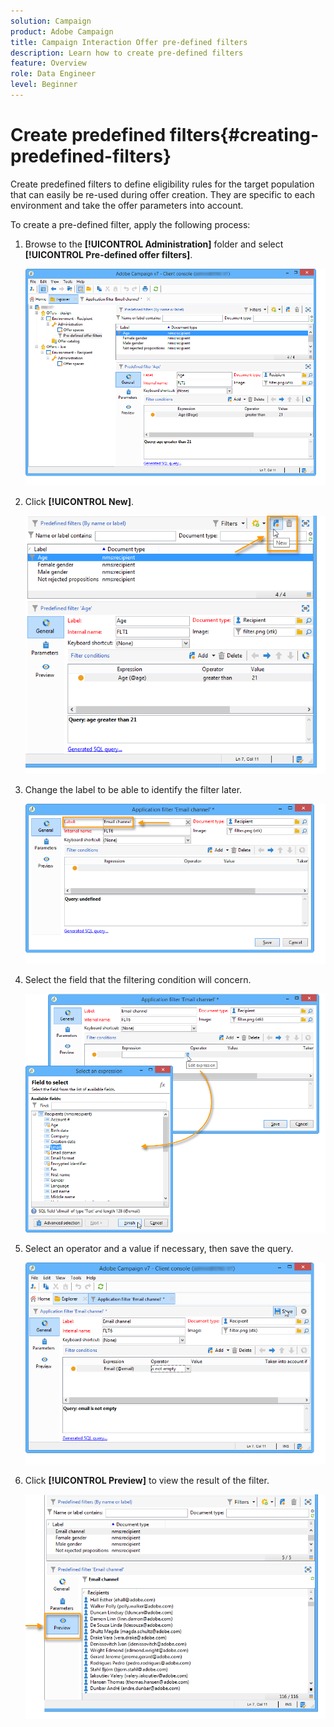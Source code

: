 ```yaml
---
solution: Campaign
product: Adobe Campaign
title: Campaign Interaction Offer pre-defined filters
description: Learn how to create pre-defined filters
feature: Overview
role: Data Engineer
level: Beginner
---
```

# Create predefined filters{#creating-predefined-filters}

 Create predefined filters to define eligibility rules for the target population that can easily be re-used during offer creation. They are specific to each environment and take the offer parameters into account.

To create a pre-defined filter, apply the following process:

1. Browse to the **[!UICONTROL Administration]** folder and select **[!UICONTROL Pre-defined offer filters]**.

   ![](assets/offer_filter_create_005.png)

1. Click **[!UICONTROL New]**.

   ![](assets/offer_filter_create_001.png)

1. Change the label to be able to identify the filter later.

   ![](assets/offer_filter_create_002.png)

1. Select the field that the filtering condition will concern.

   ![](assets/offer_filter_create_003.png)

1. Select an operator and a value if necessary, then save the query.

   ![](assets/offer_filter_create_004.png)

1. Click **[!UICONTROL Preview]** to view the result of the filter.

   ![](assets/offer_filter_create_006.png)

